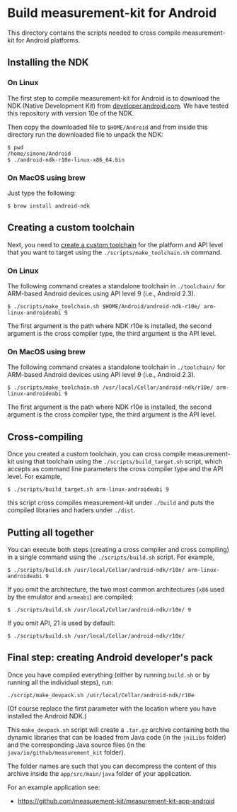 # Build measurement-kit for Android

This directory contains the scripts needed to cross compile
measurement-kit for Android platforms.

## Installing the NDK

### On Linux

The first step to compile measurement-kit for Android is to download the
NDK (Native Development Kit) from [developer.android.com](
https://developer.android.com/tools/sdk/ndk/index.html).  We have tested
this repository with version 10e of the NDK.

Then copy the downloaded file to `$HOME/Android` and from inside this directory
run the downloaded file to unpack the NDK:

    $ pwd
    /home/simone/Android
    $ ./android-ndk-r10e-linux-x86_64.bin

### On MacOS using brew

Just type the following:

    $ brew install android-ndk

## Creating a custom toolchain

Next, you need to [create a custom toolchain](
http://www.kandroid.org/ndk/docs/STANDALONE-TOOLCHAIN.html)
for the platform and API level that you want to target
using the `./scripts/make_toolchain.sh` command.

### On Linux

The following command creates a standalone
toolchain in `./toolchain/` for ARM-based Android devices
using API level 9 (i.e., Android 2.3).

    $ ./scripts/make_toolchain.sh $HOME/Android/android-ndk-r10e/ arm-linux-androideabi 9

The first argument is the path where NDK r10e is installed, the second
argument is the cross compiler type, the third argument is the API level.

### On MacOS using brew

The following command creates a standalone
toolchain in `./toolchain/` for ARM-based Android devices
using API level 9 (i.e., Android 2.3).

    $ ./scripts/make_toolchain.sh /usr/local/Cellar/android-ndk/r10e/ arm-linux-androideabi 9

The first argument is the path where NDK r10e is installed, the second
argument is the cross compiler type, the third argument is the API level.

## Cross-compiling

Once you created a custom toolchain, you can cross compile
measurement-kit using that toolchain using the `./scripts/build_target.sh`
script, which accepts as command line parameters the cross compiler
type and the API level. For example,

    $ ./scripts/build_target.sh arm-linux-androideabi 9

this script cross compiles measurement-kit under `./build` and puts
the compiled libraries and haders under `./dist`.

## Putting all together

You can execute both steps (creating a cross compiler and cross compiling) in
a single command using the `./scripts/build.sh` script. For example,

    $ ./scripts/build.sh /usr/local/Cellar/android-ndk/r10e/ arm-linux-androideabi 9

If you omit the architecture, the two most common architectures (`x86` used
by the emulator and `armeabi`) are compiled:

    $ ./scripts/build.sh /usr/local/Cellar/android-ndk/r10e/ 9

If you omit API, 21 is used by default:

    $ ./scripts/build.sh /usr/local/Cellar/android-ndk/r10e/

## Final step: creating Android developer's pack

Once you have compiled everything (either by running `build.sh` or by
running all the individual steps), run:

```
./script/make_devpack.sh /usr/local/Cellar/android-ndk/r10e
```

(Of course replace the first parameter with the location where you
have installed the Android NDK.)

This `make_devpack.sh` script will create a `.tar.gz` archive
containing both the dynamic libraries that can be loaded from Java
code (in the `jniLibs` folder) and the corresponding Java source
files (in the `java/io/github/measurement_kit` folder).

The folder names are such that you can decompress the content of
this archive inside the `app/src/main/java` folder of your application.

For an example application see:

- https://github.com/measurement-kit/measurement-kit-app-android
